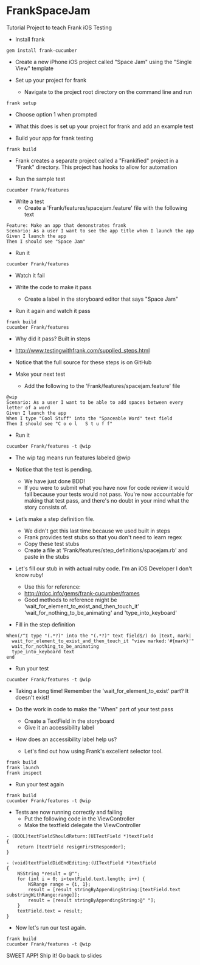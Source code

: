 FrankSpaceJam
=============

Tutorial Project to teach Frank iOS Testing

* Install frank
````
gem install frank-cucumber
````

* Create a new iPhone iOS project called "Space Jam" using the "Single View" template

* Set up your project for frank
  * Navigate to the project root directory on the command line and run
````
frank setup
````
  * Choose option 1 when prompted
  * What this does is set up your project for frank and add an example test

* Build your app for frank testing
````
frank build
````
  * Frank creates a separate project called a "Frankified" project in a "Frank" directory. This project has hooks to allow for automation

* Run the sample test
````
cucumber Frank/features
````

* Write a test
  * Create a 'Frank/features/spacejam.feature' file with the following text
````
Feature: Make an app that demonstrates frank
Scenario: As a user I want to see the app title when I launch the app
Given I launch the app
Then I should see "Space Jam"
````

* Run it
````
cucumber Frank/features
````

* Watch it fail

* Write the code to make it pass
  * Create a label in the storyboard editor that says "Space Jam"

* Run it again and watch it pass
````
frank build
cucumber Frank/features
````
  * Why did it pass? Built in steps
  * http://www.testingwithfrank.com/supplied_steps.html
  * Notice that the full source for these steps is on GitHub

* Make your next test
  * Add the following to the 'Frank/features/spacejam.feature' file
````
@wip
Scenario: As a user I want to be able to add spaces between every letter of a word
Given I launch the app
When I type "Cool Stuff" into the "Spaceable Word" text field
Then I should see "C o o l   S t u f f"
````

* Run it
````
cucumber Frank/features -t @wip
````
  * The wip tag means run features labeled @wip

* Notice that the test is pending.
  * We have just done BDD!
  * If you were to submit what you have now for code review it would fail because your tests would not pass. You're now accountable for making that test pass, and there's no doubt in your mind what the story consists of.

* Let’s make a step definition file.
  * We didn't get this last time because we used built in steps
  * Frank provides test stubs so that you don't need to learn regex
  * Copy these test stubs
  * Create a file at 'Frank/features/step_definitions/spacejam.rb' and paste in the stubs

* Let's fill our stub in with actual ruby code. I'm an iOS Developer I don't know ruby!
  * Use this for reference:
  * http://rdoc.info/gems/frank-cucumber/frames
  * Good methods to reference might be 'wait_for_element_to_exist_and_then_touch_it' 'wait_for_nothing_to_be_animating' and 'type_into_keyboard'

* Fill in the step definition
````
When(/^I type "(.*?)" into the "(.*?)" text field$/) do |text, mark|
  wait_for_element_to_exist_and_then_touch_it "view marked:'#{mark}'"
  wait_for_nothing_to_be_animating
  type_into_keyboard text
end
````

* Run your test
````
cucumber Frank/features -t @wip
````

* Taking a long time! Remember the 'wait_for_element_to_exist' part? It doesn't exist!

* Do the work in code to make the "When" part of your test pass
  * Create a TextField in the storyboard
  * Give it an accessibility label

* How does an accessibility label help us?
  * Let's find out how using Frank's excellent selector tool.
````
frank build
frank launch
frank inspect
````

* Run your test again
````
frank build
cucumber Frank/features -t @wip
````

* Tests are now running correctly and failing
  * Put the following code in the ViewController
  * Make the textfield delegate the ViewController
````
- (BOOL)textFieldShouldReturn:(UITextField *)textField
{
    return [textField resignFirstResponder];
}

- (void)textFieldDidEndEditing:(UITextField *)textField
{
    NSString *result = @"";
    for (int i = 0; i<textField.text.length; i++) {
        NSRange range = {i, 1};
        result = [result stringByAppendingString:[textField.text substringWithRange:range]];
        result = [result stringByAppendingString:@" "];
    }
    textField.text = result;
}
````

* Now let's run our test again.
````
frank build
cucumber Frank/features -t @wip
````

SWEET APP! Ship it!
Go back to slides
